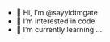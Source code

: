 - 👋 Hi, I’m @sayyidtmgate
- 👀 I’m interested in code
- 🌱 I’m currently learning ...


<!---
sayyidtmgate/sayyidtmgate is a ✨ special ✨ repository because its `README.md` (this file) appears on your GitHub profile.
You can click the Preview link to take a look at your changes.
--->
